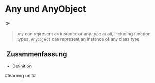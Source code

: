 # Any und AnyObject
🌫️

> `Any` can represent an instance of any type at all, including function types.
> `AnyObject` can represent an instance of any class type.

##  Zusammenfassung
- Definition

#learning unit#
